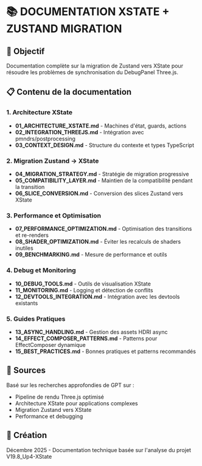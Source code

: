 # 📚 DOCUMENTATION XSTATE + ZUSTAND MIGRATION

## 🎯 Objectif
Documentation complète sur la migration de Zustand vers XState pour résoudre les problèmes de synchronisation du DebugPanel Three.js.

## 📋 Contenu de la documentation

### **1. Architecture XState**
- **01_ARCHITECTURE_XSTATE.md** - Machines d'état, guards, actions
- **02_INTEGRATION_THREEJS.md** - Intégration avec pmndrs/postprocessing
- **03_CONTEXT_DESIGN.md** - Structure du contexte et types TypeScript

### **2. Migration Zustand → XState**
- **04_MIGRATION_STRATEGY.md** - Stratégie de migration progressive
- **05_COMPATIBILITY_LAYER.md** - Maintien de la compatibilité pendant la transition
- **06_SLICE_CONVERSION.md** - Conversion des slices Zustand vers XState

### **3. Performance et Optimisation**
- **07_PERFORMANCE_OPTIMIZATION.md** - Optimisation des transitions et re-renders
- **08_SHADER_OPTIMIZATION.md** - Éviter les recalculs de shaders inutiles
- **09_BENCHMARKING.md** - Mesure de performance et outils

### **4. Debug et Monitoring**
- **10_DEBUG_TOOLS.md** - Outils de visualisation XState
- **11_MONITORING.md** - Logging et détection de conflits
- **12_DEVTOOLS_INTEGRATION.md** - Intégration avec les devtools existants

### **5. Guides Pratiques**
- **13_ASYNC_HANDLING.md** - Gestion des assets HDRI async
- **14_EFFECT_COMPOSER_PATTERNS.md** - Patterns pour EffectComposer dynamique
- **15_BEST_PRACTICES.md** - Bonnes pratiques et patterns recommandés

## 🔗 Sources
Basé sur les recherches approfondies de GPT sur :
- Pipeline de rendu Three.js optimisé
- Architecture XState pour applications complexes
- Migration Zustand vers XState
- Performance et debugging

## 📅 Création
Décembre 2025 - Documentation technique basée sur l'analyse du projet V19.8_Up4-XState